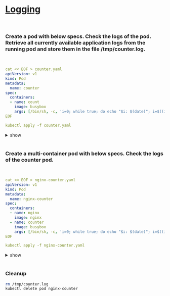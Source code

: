 # [Logging](https://kubernetes.io/docs/concepts/cluster-administration/logging/)

<br />

### Create a pod with below specs. Check the logs of the pod. Retrieve all currently available application logs from the running pod and store them in the file /tmp/counter.log.

<br />

```yaml
cat << EOF > counter.yaml
apiVersion: v1
kind: Pod
metadata:
  name: counter
spec:
  containers:
  - name: count
    image: busybox
    args: [/bin/sh, -c, 'i=0; while true; do echo "$i: $(date)"; i=$((i+1)); sleep 1; done']
EOF

kubectl apply -f counter.yaml

```

<details><summary>show</summary><p>

```bash
kubectl logs counter
OR 
kubectl logs counter -f # for tailing the logs
``` 

#### Copy the logs to the /tmp/counter.log folder.

```bash
kubectl logs counter > /tmp/counter.log
```

</p></details> 

<br />

### Create a multi-container pod with below specs. Check the logs of the counter pod.

<br />

```yaml
cat << EOF > nginx-counter.yaml
apiVersion: v1
kind: Pod
metadata:
  name: nginx-counter
spec:
  containers:
  - name: nginx
    image: nginx
  - name: counter
    image: busybox
    args: [/bin/sh, -c, 'i=0; while true; do echo "$i: $(date)"; i=$((i+1)); sleep 1; done']
EOF

kubectl apply -f nginx-counter.yaml
```

<details><summary>show</summary><p>

`kubectl logs nginx-counter counter` OR `kubectl logs nginx-counter -c counter`

</p></details> 

<br />

### Cleanup 

```bash
rm /tmp/counter.log
kubectl delete pod nginx-counter
```
